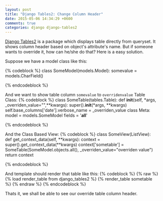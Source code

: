 ```yaml
---
layout: post
title: "Django Tables2: Change Column Header"
date: 2015-05-06 14:34:29 +0600
comments: true
categories: django django-tables2
---
```


<a href="https://django-tables2.readthedocs.org/en/latest/">Django Tables2</a> is a package which displays table directly from queryset. It shows column header based on object's attribute's name. But if someone wants to override it, how can he/she do that? Here is a easy solution.<!--more-->

Suppose we have a model class like this:

{% codeblock %}
class SomeModel(models.Model):
  somevalue = models.CharField()

{% endcodeblock %}

And we want to show table column `somevalue` to `overridenvalue` 
Table Class:
{% codeblock %}
class SomeTable(tables.Table):
    def __init__(self, *args, _overriden_value="",**kwargs):
        super().__init__(*args, **kwargs)
        self.base_columns['date'].verbose_name = _overriden_value
    class Meta:
        model = models.SomeModel
        fields = '__all__'

{% endcodeblock %}

And the Class Based View:
{% codeblock %}
class SomeView(ListView):
    def get_context_data(self, **kwargs):
        context = super().get_context_data(**kwargs)
        context['sometable'] = SomeTable(SomeModel.objects.all(), _overriden_value="overriden value")
        return context

{% endcodeblock %}

 And template should render that table like this:
{% codeblock %}
{% raw %}
 {% load render_table from django_tables2 %}
 {% render_table sometable %}
{% endraw %}
{% endcodeblock %}

 Thats it, we shall be able to see our override table column header.